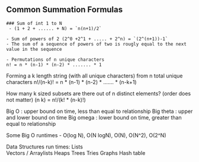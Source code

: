 
## Common Summation Formulas
    ### Sum of int 1 to N
     - (1 + 2 + ...... + N) = `n(n+1)/2`

    - Sum of powers of 2 (2^0 +2^1 + ..... + 2^n) = `(2^(n+1))-1`
    - The sum of a sequence of powers of two is rougly equal to the next value in the sequence

    - Permutations of n unique characters
	n! = n * (n-1) * (n-2) * ....... * 1

Forming a k length string (with all unique characters) from n total unique characters
	n!/(n-k)! = n * (n-1) * (n-2) * ....... * (n-k+1)

How many k sized subsets are there out of n distinct elements? (order does not matter)
	(n k) = n!/(k! * (n-k)!)

Big O     : upper bound on time, less than equal to relationship
Big theta : upper and lower bound on time
Big omega : lower bound on time, greater than equal to relationship

Some Big O runtimes - O(log N), O(N logN), O(N), O(N^2), O(2^N)

Data Structures run times:
	Lists					
	Vectors / Arraylists
	Heaps
	Trees
	Tries
	Graphs
	Hash table

